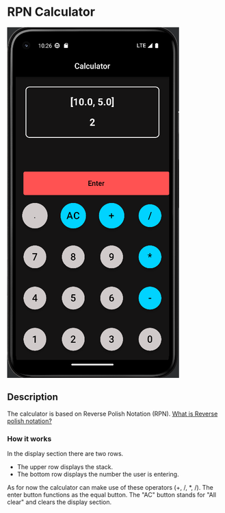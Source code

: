 # RPN Calculator

![](/Assets/RPN_Calculator.png "The Calculator's UI, it was made on a Pixel 5 emulator (android)")

## Description
The calculator is based on Reverse Polish Notation (RPN).
[What is Reverse polish notation?](https://en.wikipedia.org/wiki/Reverse_Polish_notation)

### How it works
In the display section there are two rows.
- The upper row displays the stack.
- The bottom row displays the number the user is entering.

As for now the calculator can make use of these operators (+, /, *, /).
The enter button functions as the equal button. 
The "AC" button stands for "All clear" and clears the display section.

